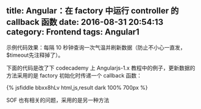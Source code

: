 title: Angular：在 factory 中运行 controller 的 callback 函数
date: 2016-08-31 20:54:13
category: Frontend
tags: Angular1
---

示例代码效果：每隔 10 秒钟查询一次气温并刷新数据（防止不小心一直发，$timeout先注释掉了）。

<!--more-->

下面的代码是改了下 codecademy 上 Angularjs-1.x 教程中的例子，更新数据的方法采用的是 factory 初始化时传递一个 callback 函数：

{% jsfiddle bbxx8hLv html,js,result dark 100% 700px %}

SOF 也有相关的问题，采用的是另一种方法

